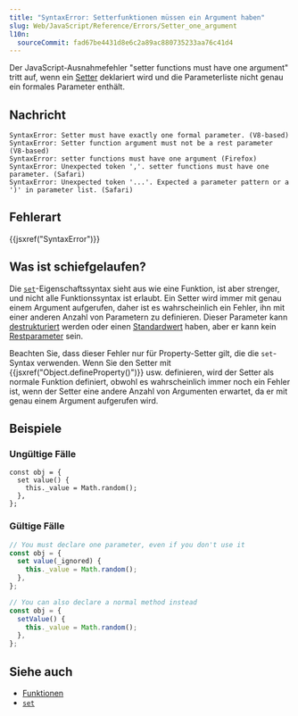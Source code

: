 ```yaml
---
title: "SyntaxError: Setterfunktionen müssen ein Argument haben"
slug: Web/JavaScript/Reference/Errors/Setter_one_argument
l10n:
  sourceCommit: fad67be4431d8e6c2a89ac880735233aa76c41d4
---
```


Der JavaScript-Ausnahmefehler "setter functions must have one argument" tritt auf, wenn ein [Setter](/de/docs/Web/JavaScript/Reference/Functions/get) deklariert wird und die Parameterliste nicht genau ein formales Parameter enthält.

## Nachricht

```plain
SyntaxError: Setter must have exactly one formal parameter. (V8-based)
SyntaxError: Setter function argument must not be a rest parameter (V8-based)
SyntaxError: setter functions must have one argument (Firefox)
SyntaxError: Unexpected token ','. setter functions must have one parameter. (Safari)
SyntaxError: Unexpected token '...'. Expected a parameter pattern or a ')' in parameter list. (Safari)
```

## Fehlerart

{{jsxref("SyntaxError")}}

## Was ist schiefgelaufen?

Die [`set`](/de/docs/Web/JavaScript/Reference/Functions/set)-Eigenschaftssyntax sieht aus wie eine Funktion, ist aber strenger, und nicht alle Funktionssyntax ist erlaubt. Ein Setter wird immer mit genau einem Argument aufgerufen, daher ist es wahrscheinlich ein Fehler, ihn mit einer anderen Anzahl von Parametern zu definieren. Dieser Parameter kann [destrukturiert](/de/docs/Web/JavaScript/Reference/Operators/Destructuring) werden oder einen [Standardwert](/de/docs/Web/JavaScript/Reference/Functions/Default_parameters) haben, aber er kann kein [Restparameter](/de/docs/Web/JavaScript/Reference/Functions/rest_parameters) sein.

Beachten Sie, dass dieser Fehler nur für Property-Setter gilt, die die `set`-Syntax verwenden. Wenn Sie den Setter mit {{jsxref("Object.defineProperty()")}} usw. definieren, wird der Setter als normale Funktion definiert, obwohl es wahrscheinlich immer noch ein Fehler ist, wenn der Setter eine andere Anzahl von Argumenten erwartet, da er mit genau einem Argument aufgerufen wird.

## Beispiele

### Ungültige Fälle

```js-nolint example-bad
const obj = {
  set value() {
    this._value = Math.random();
  },
};
```

### Gültige Fälle

```js example-good
// You must declare one parameter, even if you don't use it
const obj = {
  set value(_ignored) {
    this._value = Math.random();
  },
};

// You can also declare a normal method instead
const obj = {
  setValue() {
    this._value = Math.random();
  },
};
```

## Siehe auch

- [Funktionen](/de/docs/Web/JavaScript/Reference/Functions)
- [`set`](/de/docs/Web/JavaScript/Reference/Functions/set)
